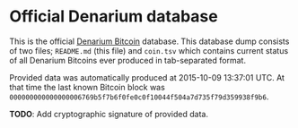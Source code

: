 <!-- -*- mode: markdown; coding: utf-8 -*- -->
# Official Denarium database

This is the official [Denarium Bitcoin](https://denarium.com)
database. This database dump consists of two files; `README.md`
(this file) and `coin.tsv` which contains current status of all
Denarium Bitcoins ever produced in tab-separated format.

Provided data was automatically produced at 2015-10-09 13:37:01 UTC.
At that time the last known Bitcoin block was
`000000000000000006769b5f7b6f0fe0c0f10044f504a7d735f79d359938f9b6`.

**TODO**: Add cryptographic signature of provided data.
